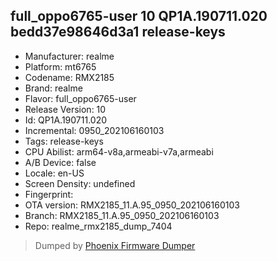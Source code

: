 ## full_oppo6765-user 10 QP1A.190711.020 bedd37e98646d3a1 release-keys
- Manufacturer: realme
- Platform: mt6765
- Codename: RMX2185
- Brand: realme
- Flavor: full_oppo6765-user
- Release Version: 10
- Id: QP1A.190711.020
- Incremental: 0950_202106160103
- Tags: release-keys
- CPU Abilist: arm64-v8a,armeabi-v7a,armeabi
- A/B Device: false
- Locale: en-US
- Screen Density: undefined
- Fingerprint: 
- OTA version: RMX2185_11.A.95_0950_202106160103
- Branch: RMX2185_11.A.95_0950_202106160103
- Repo: realme_rmx2185_dump_7404


>Dumped by [Phoenix Firmware Dumper](https://github.com/DroidDumps/phoenix_firmware_dumper)
